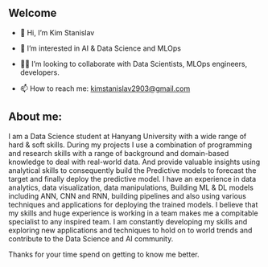 ## Welcome

- 👋 Hi, I’m Kim Stanislav

- 👀 I’m interested in AI & Data Science and MLOps

- 🧑‍💻 I’m looking to collaborate with Data Scientists, MLOps engineers, developers.

- 📫 How to reach me: kimstanislav2903@gmail.com

## About me:

I am a Data Science student at Hanyang University with a wide range of hard & soft skills. During my projects I use a combination of programming and research skills with a range of background and domain-based knowledge to deal with real-world data.
And provide valuable insights using analytical skills to consequently build the Predictive models to forecast the target and finally deploy the predictive model. I have an experience in data analytics, data visualization, data manipulations,
Building ML & DL models including ANN, CNN and RNN, building pipelines and also using various techniques and applications for deploying the trained models. I believe that my skills and huge experience is working in a team makes me a compitable specialist to any inspired team.
I am constantly developing my skills and exploring new applications and techniques to hold on to world trends and contribute to the Data Science and AI community.

Thanks for your time spend on getting to know me better.
